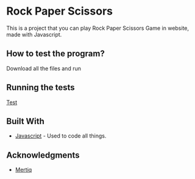 # Rock Paper Scissors

This is a project that you can play Rock Paper Scissors Game in website, made with Javascript. 

## How to test the program?

Download all the files and run 

## Running the tests

[Test](https://mertiq.github.io/Rock-Paper-Scissors-Js/index.html)

## Built With

* [Javascript]() - Used to code all things.

## Acknowledgments

* [Mertiq](https://github.com/Mertiq)
